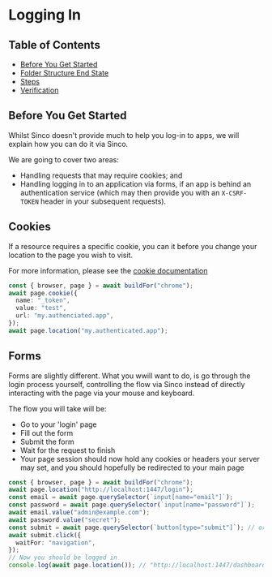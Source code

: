 # Logging In

## Table of Contents

- [Before You Get Started](#before-you-get-started)
- [Folder Structure End State](#folder-structure-end-state)
- [Steps](#steps)
- [Verification](#verification)

## Before You Get Started

Whilst Sinco doesn't provide much to help you log-in to apps, we will explain
how you can do it via Sinco.

We are going to cover two areas:

- Handling requests that may require cookies; and
- Handling logging in to an application via forms, if an app is behind an
  authentication service (which may then provide you with an `X-CSRF-TOKEN`
  header in your subsequent requests).

## Cookies

If a resource requires a specific cookie, you can it before you change your
location to the page you wish to visit.

For more information, please see the
[cookie documentation](https://drash.land/sinco/v4.x/tutorials/page/cookies)

```ts
const { browser, page } = await buildFor("chrome");
await page.cookie({
  name: "_token",
  value: "test",
  url: "my.authenciated.app",
});
await page.location("my.authenticated.app");
```

## Forms

Forms are slightly different. What you wwill want to do, is go through the login
process yourself, controlling the flow via Sinco instead of directly interacting
with the page via your mouse and keyboard.

The flow you will take will be:

- Go to your 'login' page
- Fill out the form
- Submit the form
- Wait for the request to finish
- Your page session should now hold any cookies or headers your server may set,
  and you should hopefully be redirected to your main page

```ts
const { browser, page } = await buildFor("chrome");
await page.location("http://localhost:1447/login");
const email = await page.querySelector(`input[name="email"]`);
const password = await page.querySelector(`input[name="password"]`);
await email.value("admin@example.com");
await password.value("secret");
const submit = await page.querySelector(`button[type="submit"]`); // or "#submit" if your JS handles the submission for example
await submit.click({
  waitFor: "navigation",
});
// Now you should be logged in
console.log(await page.location()); // "http://localhost:1447/dashboard"
```
